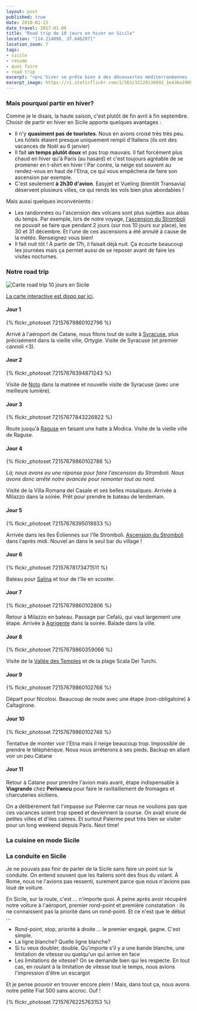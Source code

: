```yaml
---
layout: post
published: true
date: 2018-01-23
date_travel: 2017-01-06
title: "Road trip de 10 jours en hiver en Sicile"
location: "[14.214098, 37.646207]"
location_zoom: 7
tags:
- sicile
- resume
- quoi faire
- road trip
excerpt: "<p>L'hiver se prête bien à des découvertes méditerranéennes : vols courts, temps agréable et prix abordables. C'est la deuxième année que nous faisons ce choix et nous en sommes contents.</p><p>La Sicile se visite plutôt au printemps, voire en début d'automne ou, pour les plus courageux, en plein été. C'est effectivement les périodes où l'on peut se baigner, avoir des couleurs magnifiques dans la mer, des journées longues et pas trop de problèmes de pluie ou de neige. Mais c'est aussi les périodes les plus touristiques. Sans parler de la chaleur.</p><p>Alors voilà l'itinéraire sicilien que nous avons suivi pour ces 10 jours à cheval sur décembre et janvier.</p>"
excerpt_image: https://c1.staticflickr.com/1/563/32220136092_1e436a190b_c.jpg
---
```


### Mais pourquoi partir en hiver?

Comme je le disais, la haute saison, c'est plutôt de fin avril à fin septembre. Choisir de partir en hiver en Sicile apporte quelques avantages :

 - Il n'y **quasiment pas de touristes**. Nous en avons croisé très très peu. Les hôtels étaient presque uniquement rempli d'Italiens (ils ont des vacances de Noël au 6 janvier)
 - Il fait **un temps plutôt doux** et pas trop mauvais. Il fait forcément plus chaud en hiver qu'à Paris (au hasard) et c'est toujours agréable de se promener en t-shirt en hiver ! Par contre, la neige est souvent au rendez-vous en haut de l'Etna, ce qui vous empêchera de faire son ascension par exemple.
 - C'est seulement **à 2h30 d'avion**. Easyjet et Vueling (bientôt Transavia) déservent plusieurs villes, ce qui rends les vols bien plus abordables !

Mais aussi quelques inconvénients :

 - Les randonnées ou l'ascension des volcans sont plus sujettes aux aléas du temps. Par exemple, lors de notre voyage, [l'ascension du Stromboli](/sicile-iles-eoliennes-stromboli.html) ne pouvait se faire que pendant 2 jours (sur nos 10 jours sur place), les 30 et 31 décembre. Et l'une de ces ascensions a été annulé à cause de la météo. Renseignez vous bien!
 - Il fait nuit tôt ! À partir de 17h, il faisait déjà nuit. Ça écourte beaucoup les journées mais ça permet aussi de se reposer avant de faire les visites nocturnes.

### Notre road trip

<p class="pagination-centered">
<img class="th" src="https://i.imgur.com/QI9E5di.png" title="Carte road trip 10 jours en Sicile" alt="Carte road trip 10 jours en Sicile">
</p>

[La carte interactive est dispo par ici](https://www.google.com/maps/d/viewer?mid=1hutiPGK7jzAZ2ThAlthz8CT6KDU&usp=sharing).

#### Jour 1

{% flickr_photoset 72157679860102796 %}

Arrivé à l'aéroport de Catane, nous filons tout de suite à [Syracuse](/sicile-sud-est-syracuse-noto.html), plus précisément dans la vieille ville, Ortygie. Visite de Syracuse (et premier cannoli <3).

#### Jour 2

{% flickr_photoset 72157676394871243 %}

Visite de [Noto](/sicile-sud-est-syracuse-noto.html) dans la matinée et nouvelle visite de Syracuse (avec une meilleure lumière).

#### Jour 3

{% flickr_photoset 72157677843226822 %}

Route jusqu'à [Raguse](/sicile-sud-est-syracuse-noto.html) en faisant une halte à Modica. Visite de la vieille ville de Raguse.

#### Jour 4

{% flickr_photoset 72157679860102786 %}

*Là, nous avons eu une réponse pour faire l'ascension du Stromboli. Nous avons donc arrêté notre avancée pour remonter tout au nord.*

Visite de la Villa Romana del Casale et ses belles mosaïques. Arrivée à Milazzo dans la soirée. Prêt pour prendre le bateau de lendemain.

#### Jour 5

{% flickr_photoset 72157676395018933 %}

Arrivée dans les îles Éoliennes sur l'île Stromboli. [Ascension du Stromboli](/sicile-iles-eoliennes-stromboli.html) dans l'après midi. Nouvel an dans le seul bar du village !

#### Jour 6

{% flickr_photoset 72157678173471511 %}

Bateau pour [Salina](/sicile-iles-eoliennes-stromboli.html) et tour de l'île en scooter.

#### Jour 7

{% flickr_photoset 72157679860102806 %}

Retour à Milazzo en bateau. Passage par Cefalù, qui vaut largement une étape. Arrivée à [Agrigente](/sicile-sud-agrigente-vallee-temples.html) dans la soirée. Balade dans la ville.

#### Jour 8

{% flickr_photoset 72157679860359066 %}

Visite de la [Vallée des Temples](/sicile-sud-agrigente-vallee-temples.html) et de la plage Scala Dei Turchi.

#### Jour 9

{% flickr_photoset 72157679860102766 %}

Départ pour Nicolosi. Beaucoup de route avec une étape (non-obligatoire) à Caltagirone.

#### Jour 10

{% flickr_photoset 72157679860102746 %}

Tentative de monter voir l'Etna mais il neige beaucoup trop. Impossible de prendre le téléphérique. Nous nous arrêterons à ses pieds. Backup en allant voir un peu Catane

#### Jour 11
Retour à Catane pour prendre l'avion mais avant, étape indispensable à **Viagrande** chez **Perivancu** pour faire le ravitaillement de fromages et charcuteries siciliens.

On a délibérément fait l'impasse sur Palerme car nous ne voulions pas que ces vacances soient trop speed et deviennent la course. On avait envie de petites villes et d'iles calmes. Et surtout Palerme peut très bien se visiter pour un long weekend depuis Paris. Next time!

### La cuisine en mode Sicile

### La conduite en Sicile

Je ne pouvais pas finir de parler de la Sicile sans faire un point sur la conduite. On entend souvent que les Italiens sont des fous du volant. À Rome, nous ne l'avions pas ressenti, surement parce que nous n'avions pas loué de voiture.

En Sicile, sur la route, c'est … n'importe quoi. À peine après avoir récupéré notre voiture à l'aéroport, premier rond-point et première constatation : ils ne connaissent pas la priorité dans un rond-point. Et ce n'est que le début …

 - Rond-point, stop, priorité à droite … le premier engagé, gagne. C'est simple.
 - La ligne blanche? Quelle ligne blanche?
 - Si tu veux doubler, double. Qu'importe s'il y a une bande blanche, une limitation de vitesse ou quelqu'un qui arrive en face
 - Les limitations de vitesse? On se demande bien qui les respecte. En tout cas, en roulant à la limitation de vitesse tout le temps, nous avions l'impression d'être un escargot

Et je pense pouvoir en trouver encore plein ! Mais, dans tout ça, nous avons notre petite Fiat 500 sans accroc. Ouf !

{% flickr_photoset 72157676225763153 %}
